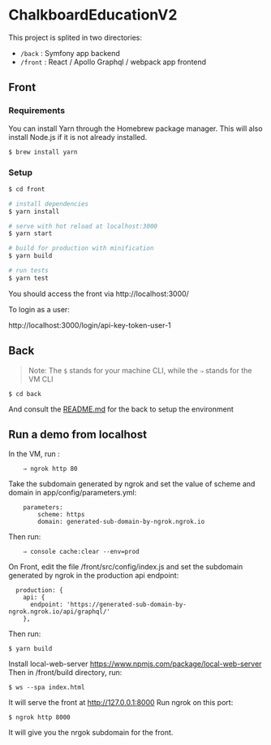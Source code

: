 # ChalkboardEducationV2

This project is splited in two directories:

- `/back` : Symfony app backend
- `/front` : React / Apollo Graphql / webpack app frontend

## Front

### Requirements

You can install Yarn through the Homebrew package manager. This will also install Node.js if it is not already installed.

    $ brew install yarn

### Setup

``` bash
$ cd front

# install dependencies
$ yarn install

# serve with hot reload at localhost:3000
$ yarn start

# build for production with minification
$ yarn build

# run tests
$ yarn test
```

You should access the front via http://localhost:3000/

To login as a user:

http://localhost:3000/login/api-key-token-user-1

## Back

> Note: The `$` stands for your machine CLI, while the `⇒` stands for the VM CLI

    $ cd back

And consult the [README.md](back/README.md) for the back to setup the environment

## Run a demo from localhost

In the VM, run :

        ⇒ ngrok http 80

Take the subdomain generated by ngrok and set the value of scheme and domain in app/config/parameters.yml:

        parameters:
            scheme: https
            domain: generated-sub-domain-by-ngrok.ngrok.io

Then run:

        ⇒ console cache:clear --env=prod

On Front, edit the file /front/src/config/index.js and set the subdomain generated by ngrok in the production api endpoint:

      production: {
        api: {
          endpoint: 'https://generated-sub-domain-by-ngrok.ngrok.io/api/graphql/'
        },

Then run:

    $ yarn build

Install local-web-server https://www.npmjs.com/package/local-web-server
Then in /front/build directory, run:

    $ ws --spa index.html

It will serve the front at http://127.0.0.1:8000
Run ngrok on this port:

    $ ngrok http 8000

It will give you the nrgok subdomain for the front.
